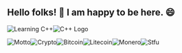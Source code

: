 <h2 align="left">Hello folks! 👋 I am happy to be here. 😄</h2>

![Learning C++](https://img.shields.io/badge/-I'm_currenty_learning-8A2BE2)![C++ Logo](https://img.shields.io/badge/-C++-blue?style=flat&logo=c%2B%2B)

![Motto](https://img.shields.io/badge/-I_like_to_say_→-blue?style=for-the-badge)![Crypto](https://img.shields.io/badge/-Hodl-1f7d00?style=for-the-badge)![Bitcoin](https://img.shields.io/badge/Bitcoin-ac914d?style=for-the-badge&logo=bitcoin&logoColor=yellow)![Litecoin](https://img.shields.io/badge/Litecoin-62785b?style=for-the-badge&logo=Litecoin&logoColor=black)![Monero](https://img.shields.io/badge/monero-202e52?style=for-the-badge&logo=monero&logoColor=white)![Stfu](https://img.shields.io/badge/-and_STFU_😊-ff0022?style=for-the-badge)



<!--
**Cod3Druid/Cod3Druid** is a ✨ _special_ ✨ repository because its `README.md` (this file) appears on your GitHub profile.

Here are some ideas to get you started:

- 🔭 I’m currently working on ...
- 🌱 I’m currently learning ...
- 👯 I’m looking to collaborate on ...
- 🤔 I’m looking for help with ...
- 💬 Ask me about ...
- 📫 How to reach me: ...
- 😄 Pronouns: ...
- ⚡ Fun fact: ...
-->
